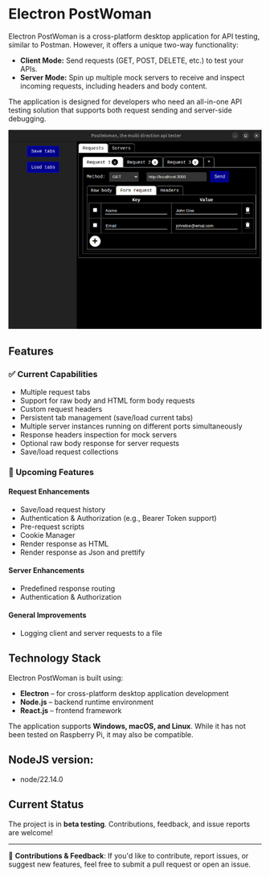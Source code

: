 # Electron PostWoman

Electron PostWoman is a cross-platform desktop application for API testing, similar to Postman. However, it offers a unique two-way functionality:  
- **Client Mode:** Send requests (GET, POST, DELETE, etc.) to test your APIs.  
- **Server Mode:** Spin up multiple mock servers to receive and inspect incoming requests, including headers and body content.

The application is designed for developers who need an all-in-one API testing solution that supports both request sending and server-side debugging.

![Screenshot 1](screenshot.png)

## Features  

### ✅ Current Capabilities  
- Multiple request tabs  
- Support for raw body and HTML form body requests  
- Custom request headers  
- Persistent tab management (save/load current tabs)  
- Multiple server instances running on different ports simultaneously  
- Response headers inspection for mock servers  
- Optional raw body response for server requests  
- Save/load request collections  

### 🚀 Upcoming Features  

#### **Request Enhancements**  
- Save/load request history  
- Authentication & Authorization (e.g., Bearer Token support)  
- Pre-request scripts  
- Cookie Manager  
- Render response as HTML
- Render response as Json and prettify

#### **Server Enhancements**  
- Predefined response routing  
- Authentication & Authorization  

#### **General Improvements**  
- Logging client and server requests to a file  

## Technology Stack  

Electron PostWoman is built using:  
- **Electron** – for cross-platform desktop application development  
- **Node.js** – backend runtime environment  
- **React.js** – frontend framework  

The application supports **Windows, macOS, and Linux**. While it has not been tested on Raspberry Pi, it may also be compatible.

## NodeJS version:
- node/22.14.0

## Current Status  

The project is in **beta testing**. Contributions, feedback, and issue reports are welcome!  

---
🔧 **Contributions & Feedback**: If you'd like to contribute, report issues, or suggest new features, feel free to submit a pull request or open an issue.  